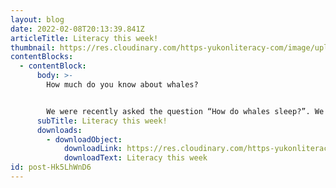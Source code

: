 ```yaml
---
layout: blog
date: 2022-02-08T20:13:39.841Z
articleTitle: Literacy this week!
thumbnail: https://res.cloudinary.com/https-yukonliteracy-com/image/upload/q_35/v1648531974/screen-shot-2022-02-08-at-1.11.23-pm_dm5lms.png
contentBlocks:
  - contentBlock:
      body: >-
        How much do you know about whales?


        We were recently asked the question “How do whales sleep?”. We did some research and found out these fun facts!
      subTitle: Literacy this week!
      downloads:
        - downloadObject:
            downloadLink: https://res.cloudinary.com/https-yukonliteracy-com/image/upload/v1648532621/feb9_akh38s.pdf
            downloadText: Literacy this week
id: post-Hk5LhWnD6
---
```

